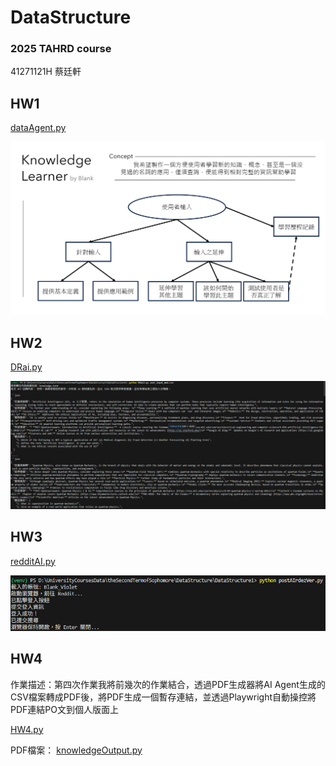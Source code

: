 # DataStructure
### 2025 TAHRD course

41271121H 蔡廷軒

## HW1
[dataAgent.py](https://github.com/BlankTsai/DataStructure/blob/main/dataAgent.py)

![StructureDesign](https://github.com/BlankTsai/DataStructure/blob/main/images/AiAgentStructureDesign.png)

## HW2
[DRai.py](https://github.com/BlankTsai/DataStructure/blob/main/DRai.py)

![HW2Resp](https://github.com/BlankTsai/DataStructure/blob/main/images/HW2exV2.png)

## HW3
[redditAI.py](https://github.com/BlankTsai/DataStructure/blob/main/postAIrdezVer.py)

![HW3Resp](https://github.com/BlankTsai/DataStructure/blob/main/images/HW3.png)

## HW4
作業描述：第四次作業我將前幾次的作業結合，透過PDF生成器將AI Agent生成的CSV檔案轉成PDF後，將PDF生成一個暫存連結，並透過Playwright自動操控將PDF連結PO文到個人版面上

[HW4.py](https://github.com/BlankTsai/DataStructure/blob/main/postAIrdezVer.py)

PDF檔案：
[knowledgeOutput.py](https://github.com/BlankTsai/DataStructure/blob/main/postAIrdezVer.py)
